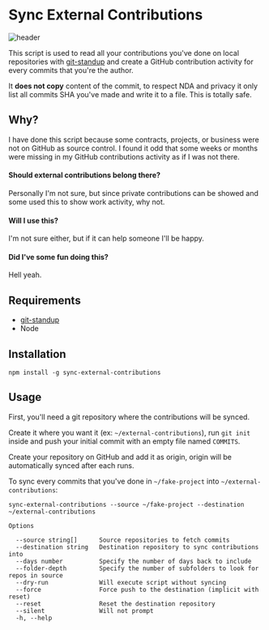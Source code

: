 # Sync External Contributions

![header](https://user-images.githubusercontent.com/7189823/30006552-96e72362-90c8-11e7-8034-56f45bf72771.jpg)

This script is used to read all your contributions you've done on local repositories with [git-standup](https://github.com/kamranahmedse/git-standup) and create a GitHub contribution activity for every commits that you're the author.

It **does not copy** content of the commit, to respect NDA and privacy it only list all commits SHA you've made and write it to a file. This is totally safe.

## Why?

I have done this script because some contracts, projects, or business were not on GitHub as source control. I found it odd that some weeks or months were missing in my GitHub contributions activity as if I was not there. 

#### Should external contributions belong there? 
Personally I'm not sure, but since private contributions can be showed and some used this to show work activity, why not.

#### Will I use this? 
I'm not sure either, but if it can help someone I'll be happy.

#### Did I've some fun doing this? 
Hell yeah.

## Requirements

- [git-standup](https://github.com/kamranahmedse/git-standup)
- Node

## Installation

```
npm install -g sync-external-contributions
```

## Usage

First, you'll need a git repository where the contributions will be synced.

Create it where you want it (ex: `~/external-contributions`), run `git init` inside and push your initial commit with an empty file named `COMMITS`.

Create your repository on GitHub and add it as origin, origin will be automatically synced after each runs.

To sync every commits that you've done in `~/fake-project` into `~/external-contributions`:
```
sync-external-contributions --source ~/fake-project --destination ~/external-contributions
```

```
Options

  --source string[]      Source repositories to fetch commits
  --destination string   Destination repository to sync contributions into
  --days number          Specify the number of days back to include
  --folder-depth         Specify the number of subfolders to look for repos in source
  --dry-run              Will execute script without syncing
  --force                Force push to the destination (implicit with reset)
  --reset                Reset the destination repository
  --silent               Will not prompt
  -h, --help
```